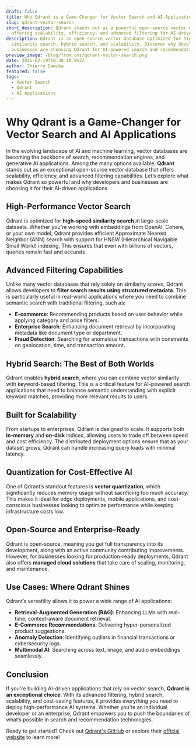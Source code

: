 ```yaml
---
draft: false
title: Why Qdrant is a Game-Changer for Vector Search and AI Applications
slug: qdrant-vector-search
short_description: Qdrant stands out as a powerful open-source vector database,
  offering scalability, efficiency, and advanced filtering for AI-driven applications.
description: Qdrant is an open-source vector database optimized for high-speed 
  similarity search, hybrid search, and scalability. Discover why developers and 
  businesses are choosing Qdrant for AI-powered search and recommendation engines.
preview_image: /blog/from_cms/qdrant-vector-search.png
date: 2025-02-19T10:30:10.952Z
author: Thierry Damiba
featured: false
tags:
  - Vector Search
  - Qdrant
  - AI Applications
---
```


# **Why Qdrant is a Game-Changer for Vector Search and AI Applications**

In the evolving landscape of AI and machine learning, vector databases are becoming the backbone of search, recommendation engines, and generative AI applications. Among the many options available, **Qdrant** stands out as an exceptional open-source vector database that offers scalability, efficiency, and advanced filtering capabilities. Let’s explore what makes Qdrant so powerful and why developers and businesses are choosing it for their AI-driven applications.

## **High-Performance Vector Search**

Qdrant is optimized for **high-speed similarity search** in large-scale datasets. Whether you're working with embeddings from OpenAI, Cohere, or your own model, Qdrant provides efficient Approximate Nearest Neighbor (ANN) search with support for HNSW (Hierarchical Navigable Small World) indexing. This ensures that even with billions of vectors, queries remain fast and accurate.

## **Advanced Filtering Capabilities**

Unlike many vector databases that rely solely on similarity scores, Qdrant allows developers to **filter search results using structured metadata**. This is particularly useful in real-world applications where you need to combine semantic search with traditional filtering, such as:

* **E-commerce**: Recommending products based on user behavior while applying category and price filters.  
* **Enterprise Search**: Enhancing document retrieval by incorporating metadata like document type or department.  
* **Fraud Detection**: Searching for anomalous transactions with constraints on geolocation, time, and transaction amount.

## **Hybrid Search: The Best of Both Worlds**

Qdrant enables **hybrid search**, where you can combine vector similarity with keyword-based filtering. This is a critical feature for AI-powered search applications that need to balance semantic understanding with explicit keyword matches, providing more relevant results to users.

## **Built for Scalability**

From startups to enterprises, Qdrant is designed to scale. It supports both **in-memory** and **on-disk** indices, allowing users to trade off between speed and cost efficiency. The distributed deployment options ensure that as your dataset grows, Qdrant can handle increasing query loads with minimal latency.

## **Quantization for Cost-Effective AI**

One of Qdrant’s standout features is **vector quantization**, which significantly reduces memory usage without sacrificing too much accuracy. This makes it ideal for edge deployments, mobile applications, and cost-conscious businesses looking to optimize performance while keeping infrastructure costs low.

## **Open-Source and Enterprise-Ready**

Qdrant is open-source, meaning you get full transparency into its development, along with an active community contributing improvements. However, for businesses looking for production-ready deployments, Qdrant also offers **managed cloud solutions** that take care of scaling, monitoring, and maintenance.

## **Use Cases: Where Qdrant Shines**

Qdrant’s versatility allows it to power a wide range of AI applications:

* **Retrieval-Augmented Generation (RAG)**: Enhancing LLMs with real-time, context-aware document retrieval.  
* **E-Commerce Recommendations**: Delivering hyper-personalized product suggestions.  
* **Anomaly Detection**: Identifying outliers in financial transactions or cybersecurity logs.  
* **Multimodal AI**: Searching across text, image, and audio embeddings seamlessly.

## **Conclusion**

If you're building AI-driven applications that rely on vector search, **Qdrant is an exceptional choice**. With its advanced filtering, hybrid search, scalability, and cost-saving features, it provides everything you need to deploy high-performance AI systems. Whether you’re an individual developer or an enterprise, Qdrant empowers you to push the boundaries of what’s possible in search and recommendation technologies.

Ready to get started? Check out [Qdrant's GitHub](https://github.com/qdrant/qdrant) or explore their [official website](https://qdrant.tech) to learn more\!

